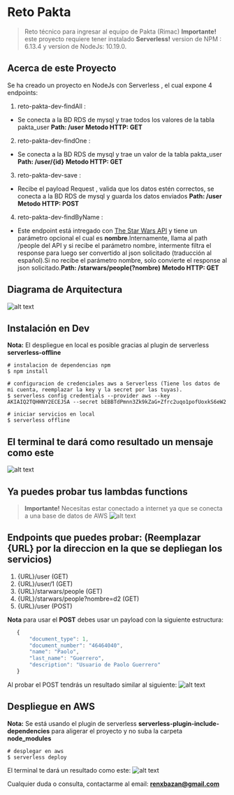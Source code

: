 # Reto Pakta

> Reto técnico para ingresar al equipo de Pakta (Rimac)
> **Importante!** este proyecto requiere tener instalado **Serverless!** version de NPM : 6.13.4 y version de NodeJs: 10.19.0.

## Acerca de este Proyecto
Se ha creado un proyecto en NodeJs con Serverless , el cual expone 4 endpoints:

1. reto-pakta-dev-findAll : 
 - Se conecta a la BD RDS de mysql y trae todos los valores de la tabla pakta_user
  **Path: /user** **Metodo HTTP: GET** 
2. reto-pakta-dev-findOne : 
 - Se conecta a la BD RDS de mysql y trae un valor de la tabla pakta_user
  **Path: /user/{id}** **Metodo HTTP: GET** 
3. reto-pakta-dev-save :  
 - Recibe el payload Request , valida que los datos estén correctos, se conecta a la BD RDS de mysql
   y guarda los datos enviados  **Path: /user** **Metodo HTTP: POST**
4. reto-pakta-dev-findByName : 
 - Este endpoint está intregado con [The Star Wars API](https://swapi.py4e.com/documentation) y 
   tiene un parámetro opcional el cual es **nombre**.Internamente, llama al path /people del API 
   y si recibe el parámetro nombre, intermente filtra el response para luego ser convertido al json 
   solicitado (traducción al español).Si no recibe el parámetro nombre, solo convierte el response 
   al json solicitado.**Path: /starwars/people(?nombre)** **Metodo HTTP: GET** 

## Diagrama de Arquitectura
![alt text](https://gist.githubusercontent.com/renxbazan/effd20139c02b370cf22730298edce46/raw/e6908a79201df8a3eb18a2c09b90e0d802457e8f/pakta-diagram.png?raw=true)



## Instalación en Dev
**Nota:** El despliegue en local es posible gracias al plugin de serverless **serverless-offline** 

```batch
# instalacion de dependencias npm
$ npm install

# configuracion de credenciales aws a Serverless (Tiene los datos de mi cuenta, reemplazar la key y la secret por las tuyas).
$ serverless config credentials --provider aws --key AKIAIQ2TQHHNY2ECEJSA --secret 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

# iniciar servicios en local
$ serverless offline
```
## El terminal te dará como resultado un mensaje como este
![alt text](https://gist.githubusercontent.com/renxbazan/effd20139c02b370cf22730298edce46/raw/d68bd09d4e8caef82d5ef9a5e5ee1ed9fd492cb2/serverless-offline-deploy.png?raw=true)

## Ya puedes probar tus lambdas functions
> **Importante!** Necesitas estar conectado a internet ya que se conecta a una base de datos de AWS 
![alt text](https://gist.githubusercontent.com/renxbazan/effd20139c02b370cf22730298edce46/raw/8c9317d0dcd2fba5847830537e57c41667fc2f40/postman-offline-test.png?raw=true)

## Endpoints que puedes probar: (Reemplazar {URL} por la direccion en la que se depliegan los servicios)
 1. {URL}/user                         (GET)
 2. {URL}/user/1                       (GET)
 3. {URL}/starwars/people              (GET)
 4. {URL}/starwars/people?nombre=d2    (GET)
 5. {URL}/user                         (POST)

 **Nota** para usar el **POST** debes usar un payload con la siguiente estructura:
 ```javascript
 	{
        "document_type": 1,
        "document_number": "46464040",
        "name": "Paolo",
        "last_name": "Guerrero",
        "description": "Usuario de Paolo Guerrero"
  	}
```


 Al probar el POST tendrás un resultado similar al siguiente: 
![alt text](https://gist.githubusercontent.com/renxbazan/effd20139c02b370cf22730298edce46/raw/b9c569bde4f44c6af520a67424815d6ed948fef4/prueba-post.png?raw=true)


## Despliegue en AWS
**Nota:** Se está usando el plugin de serverless **serverless-plugin-include-dependencies** para aligerar el proyecto
y no suba la carpeta **node_modules**

```batch
# desplegar en aws
$ serverless deploy
```
El terminal te dará un resultado como este: 
![alt text](https://gist.githubusercontent.com/renxbazan/effd20139c02b370cf22730298edce46/raw/45913f80b6ffa2941542697c56e233910186c897/serverless-deploy-aws.png?raw=true)

Cualquier duda o consulta, contactarme al email: **renxbazan@gmail.com**